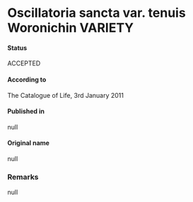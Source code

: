 # Oscillatoria sancta var. tenuis Woronichin VARIETY

#### Status
ACCEPTED

#### According to
The Catalogue of Life, 3rd January 2011

#### Published in
null

#### Original name
null

### Remarks
null